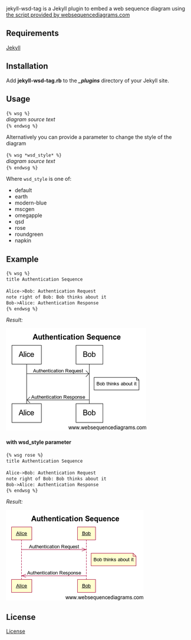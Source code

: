 jekyll-wsd-tag is a Jekyll plugin to embed a web sequence diagram using [the script provided by websequencediagrams.com](http://www.websequencediagrams.com)

## Requirements


[Jekyll](https://github.com/mojombo/jekyll)

## Installation


Add **jekyll-wsd-tag.rb** to the _**\_plugins**_ directory of your Jekyll site.

## Usage


`{% wsg %}`  
*diagram source text*  
`{% endwsg %}`  

Alternatively you can provide a parameter to change the style of the diagram

`{% wsg *wsd_style* %}`  
*diagram source text*  
`{% endwsg %}`

Where `wsd_style` is one of:

* default
* earth
* modern-blue
* mscgen
* omegapple
* qsd
* rose
* roundgreen
* napkin

## Example


	{% wsg %}  
	title Authentication Sequence  
  
	Alice->Bob: Authentication Request  
	note right of Bob: Bob thinks about it  
	Bob->Alice: Authentication Response  
	{% endwsg %}
  
_Result:_  

<img src="https://github.com/robinhowlett/jekyll-wsd-tag/raw/master/default.png"/>

#### with wsd_style parameter

	{% wsg rose %}  
	title Authentication Sequence  
  
	Alice->Bob: Authentication Request  
	note right of Bob: Bob thinks about it  
	Bob->Alice: Authentication Response  
	{% endwsg %}  
  
_Result:_  

<img src="https://github.com/robinhowlett/jekyll-wsd-tag/raw/master/rose.png"/>

## License


[License](jekyll-wsd-tag/blob/master/LICENSE)
